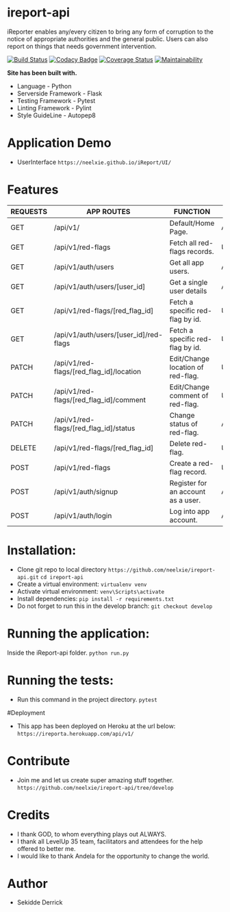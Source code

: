 # ireport-api
iReporter enables any/every citizen to bring any form of corruption to the notice of appropriate authorities and the general public. Users can also report on things that needs government intervention.

[![Build Status](https://travis-ci.org/neelxie/ireport-api.svg?branch=develop)](https://travis-ci.org/neelxie/ireport-api)
[![Codacy Badge](https://api.codacy.com/project/badge/Grade/a439c5890cce4f94b3b50e53036c014e)](https://www.codacy.com/app/neelxie/ireport-api?utm_source=github.com&amp;utm_medium=referral&amp;utm_content=neelxie/ireport-api&amp;utm_campaign=Badge_Grade)
[![Coverage Status](https://coveralls.io/repos/github/neelxie/ireport-api/badge.svg?branch=develop)](https://coveralls.io/github/neelxie/ireport-api?branch=develop)
[![Maintainability](https://api.codeclimate.com/v1/badges/aee377f03ebc940278a0/maintainability)](https://codeclimate.com/github/neelxie/ireport-api/maintainability)

<b> Site has been built with.</b>
*   Language - Python
*   Serverside Framework - Flask
*   Testing Framework - Pytest
*   Linting Framework - Pylint
*   Style GuideLine - Autopep8

# Application Demo 

*   UserInterface ``` https://neelxie.github.io/iReport/UI/ ```

# Features

  | REQUESTS | APP ROUTES | FUNCTION | ROLE 
  |----------|------------|----------|-----
  |  GET | /api/v1/ | Default/Home Page. | All
  |  GET | /api/v1/red-flags | Fetch all red-flags records. | User 
  |  GET | /api/v1/auth/users | Get all app users. | Admin
  |  GET | /api/v1/auth/users/[user_id] | Get a single user details | Admin
  |  GET | /api/v1/red-flags/[red_flag_id] | Fetch a specific red-flag by id. | User
  |  GET | /api/v1/auth/users/[user_id]/red-flags | Fetch a specific red-flag by id. | User
  |  PATCH | /api/v1/red-flags/[red_flag_id]/location | Edit/Change location of red-flag. | User
  |  PATCH | /api/v1/red-flags/[red_flag_id]/comment | Edit/Change comment of red-flag. | User
  |  PATCH | /api/v1/red-flags/[red_flag_id]/status | Change status of red-flag. | Admin
  |  DELETE | /api/v1/red-flags/[red_flag_id] | Delete red-flag. | User
  |  POST | /api/v1/red-flags | Create a red-flag record. | User
  |  POST | /api/v1/auth/signup | Register for an account as a user. | All
  |  POST | /api/v1/auth/login | Log into app account. | All

# Installation:

*  Clone git repo to local directory 
``` https://github.com/neelxie/ireport-api.git ```
``` cd ireport-api ```
*  Create a virtual environment:
``` virtualenv venv ```
*  Activate virtual environment:
``` venv\Scripts\activate ```
*  Install dependencies:
``` pip install -r requirements.txt ```
*  Do not forget to run this in the develop branch:
``` git checkout develop ```

# Running the application:

Inside the iReport-api folder.
``` python run.py ```

# Running the tests:

*  Run this command in the project directory.
``` pytest ```

#Deployment

*  This app has been deployed on Heroku at the url below:
``` https://ireporta.herokuapp.com/api/v1/ ```

# Contribute

*  Join me and let us create super amazing stuff together.
``` https://github.com/neelxie/ireport-api/tree/develop ```

# Credits

*  I thank GOD, to whom everything plays out ALWAYS.
*  I thank all LevelUp 35 team, facilitators and attendees
   for the help offered to better me.
*  I would like to thank Andela for the opportunity to change the world.

# Author

*  Sekidde Derrick